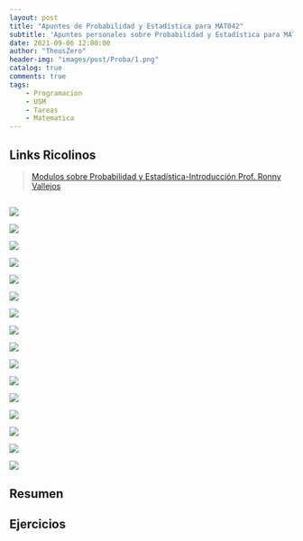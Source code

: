 ```yaml
---
layout: post
title: "Apuntes de Probabilidad y Estadística para MAT042"
subtitle: 'Apuntes personales sobre Probabilidad y Estadística para MAT042'
date: 2021-09-06 12:00:00
author: "TheusZero"
header-img: "images/post/Proba/1.png"
catalog: true
comments: true
tags:
    - Programacion
    - USM
    - Tareas
    - Matematica
---
```


## Links Ricolinos

> [Modulos sobre Probabilidad y Estadística-Introducción Prof. Ronny Vallejos](https://www.youtube.com/watch?v=myifYUxj9W0&list=PLRdsr8w_wLNzYYSYP6bvf1p30mo27X9q-)

## 

![](/TheusZero/images/post/Proba/2.png)

![](/TheusZero/images/post/Proba/3.png)

![](/TheusZero/images/post/Proba/4.png)

![](/TheusZero/images/post/Proba/5.png)

![](/TheusZero/images/post/Proba/6.png)

![](/TheusZero/images/post/Proba/7.png)

![](/TheusZero/images/post/Proba/8.png)

![](/TheusZero/images/post/Proba/9.png)

![](/TheusZero/images/post/Proba/10.png)

![](/TheusZero/images/post/Proba/11.png)

![](/TheusZero/images/post/Proba/12.png)

![](/TheusZero/images/post/Proba/13.png)

![](/TheusZero/images/post/Proba/14.png)

![](/TheusZero/images/post/Proba/15.png)

![](/TheusZero/images/post/Proba/16.png)

![](/TheusZero/images/post/Proba/17.png)

## Resumen

## Ejercicios
